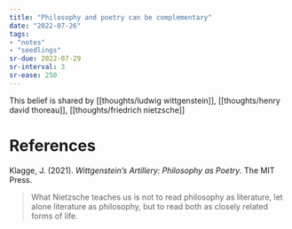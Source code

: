 ```yaml
---
title: "Philosophy and poetry can be complementary"
date: "2022-07-26"
tags:
- "notes"
- "seedlings"
sr-due: 2022-07-29
sr-interval: 3
sr-ease: 250
---
```


This belief is shared by [[thoughts/ludwig wittgenstein]], [[thoughts/henry david thoreau]], [[thoughts/friedrich nietzsche]]

# References

Klagge, J. (2021). _Wittgenstein’s Artillery: Philosophy as Poetry_. The MIT Press.

>What Nietzsche teaches us is not to read philosophy as literature, let alone literature as philosophy, but to read both as closely related forms of life.